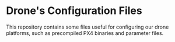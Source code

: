 # Drone's Configuration Files

This repository contains some files useful for configuring our drone platforms, such as precompiled PX4 binaries and parameter files.